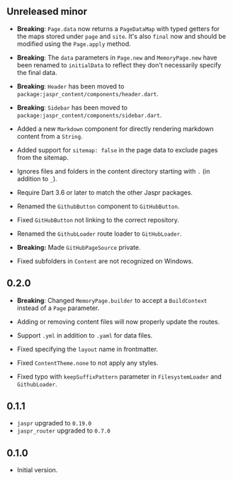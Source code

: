 ## Unreleased minor

- **Breaking**: `Page.data` now returns a `PageDataMap` with typed getters for
  the maps stored under `page` and `site`.
  It's also `final` now and should be modified using the `Page.apply` method.
- **Breaking**: The `data` parameters in `Page.new` and `MemoryPage.new` have been
  renamed to `initialData` to reflect they don't necessarily specify the final data.
- **Breaking**: `Header` has been moved to `package:jaspr_content/components/header.dart`.
- **Breaking**: `Sidebar` has been moved to `package:jaspr_content/components/sidebar.dart`.

- Added a new `Markdown` component for directly rendering markdown content from a `String`.
- Added support for `sitemap: false` in the page data to exclude pages from the sitemap.
- Ignores files and folders in the content directory starting with `.` (in addition to `_`).
- Require Dart 3.6 or later to match the other Jaspr packages.

- Renamed the `GithubButton` component to `GitHubButton`.
- Fixed `GitHubButton` not linking to the correct repository.
- Renamed the `GithubLoader` route loader to `GitHubLoader`.
- **Breaking:** Made `GitHubPageSource` private.
- Fixed subfolders in `Content` are not recognized on Windows.

## 0.2.0

- **Breaking**: Changed `MemoryPage.builder` to accept a `BuildContext` instead of a `Page` parameter.

- Adding or removing content files will now properly update the routes.
- Support `.yml` in addition to `.yaml` for data files.
- Fixed specifying the `layout` name in frontmatter.
- Fixed `ContentTheme.none` to not apply any styles.
- Fixed typo with `keepSuffixPattern` parameter in `FilesystemLoader` and `GithubLoader`.

## 0.1.1

- `jaspr` upgraded to `0.19.0`
- `jaspr_router` upgraded to `0.7.0`

## 0.1.0

- Initial version.
